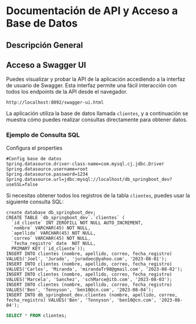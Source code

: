 # Documentación de API y Acceso a Base de Datos

## Descripción General


## Acceso a Swagger UI

Puedes visualizar y probar la API de la aplicación accediendo a la interfaz de usuario de Swagger. Esta interfaz permite una fácil interacción con todos los endpoints de la API desde el navegador.

```
http://localhost:8092/swagger-ui.html
```
La aplicación utiliza la base de datos llamada `clientes`, y a continuación se muestra cómo puedes realizar consultas directamente para obtener datos.

### Ejemplo de Consulta SQL


Configura el  properties
```
#Config base de datos
Spring.datasource.driver-class-name=com.mysql.cj.jdbc.Driver
Spring.datasource.username=root
Spring.datasource.password=1234
Spring.datasource.url=jdbc:mysql://localhost/db_springboot_dev?useSSL=false
```
Si necesitas obtener todos los registros de la tabla `clientes`, puedes usar la siguiente consulta SQL:
```
create database db_springboot_dev;
CREATE TABLE `db_springboot_dev`.`clientes` (
  `id_cliente` INT ZEROFILL NOT NULL AUTO_INCREMENT,
  `nombre` VARCHAR(45) NOT NULL,
  `apellido` VARCHAR(45) NOT NULL,
  `correo` VARCHAR(45) NOT NULL,
  `fecha_registro` date  NOT NULL,
  PRIMARY KEY (`id_cliente`));
INSERT INTO clientes (nombre, apellido, correo, fecha_registro) VALUES('Joel', 'Jurado', 'juradoec@yahoo.com', '2023-08-01');
INSERT INTO clientes (nombre, apellido, correo, fecha_registro) VALUES('Carlos', 'Miranda', 'mirandaTr98@gmail.com', '2023-08-02');
INSERT INTO clientes (nombre, apellido, correo, fecha_registro) VALUES('Marcela', 'Sanchez', 'schMarce@itb.com', '2023-08-03');
INSERT INTO clientes (nombre, apellido, correo, fecha_registro) VALUES('Ben', 'Tennyson', 'ben10@cn.com', '2023-08-04');
INSERT INTO db_springboot_dev.clientes (nombre, apellido, correo, fecha_registro) VALUES('Ben', 'Tennyson', 'ben10@cn.com', '2023-08-04');

```

```sql
SELECT * FROM clientes;


